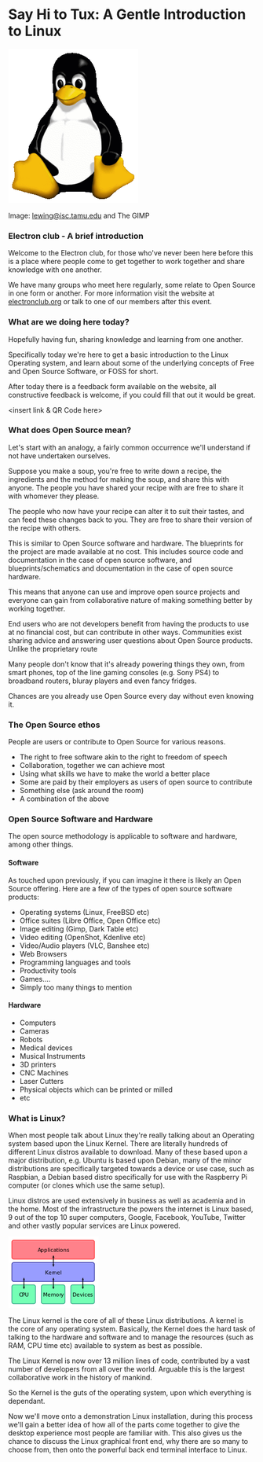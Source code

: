 # Say Hi to Tux: A Gentle Introduction to Linux

![](./images/Tux.png)

Image: lewing@isc.tamu.edu and The GIMP

### Electron club - A brief introduction

Welcome to the Electron club, for those who've never been here before this is 
a place where people come to get together to work together and share knowledge
with one another. 

We have many groups who meet here regularly, some relate to Open Source in one
form or another. For more information visit the website at [electronclub.org](http://www.electronclub.org) or talk to one of our members after this event. 

### What are we doing here today?

Hopefully having fun, sharing knowledge and learning from one another.

Specifically today we're here to get a basic introduction to the Linux Operating
system, and learn about some of the underlying concepts of Free and Open Source
Software, or FOSS for short.

After today there is a feedback form available on the website, all constructive
feedback is welcome, if you could fill that out it would be great.

<insert link & QR Code here>

### What does Open Source mean?

Let's start with an analogy, a fairly common occurrence we'll understand if not
have undertaken ourselves.

Suppose you make a soup, you're free to write down a recipe, the ingredients 
and the method for making the soup, and share this with anyone. The people you
have shared your recipe with are free to share it with whomever they please.

The people who now have your recipe can alter it to suit their tastes, and can
feed these changes back to you. They are free to share their version of the 
recipe with others.

This is similar to Open Source software and hardware. The blueprints for 
the project are made available at no cost. This includes source code and 
documentation in the case of open source software, and blueprints/schematics
and documentation in the case of open source hardware. 

This means that anyone can use and improve open source projects and everyone 
can gain from collaborative nature of making something better by working 
together.

End users who are not developers benefit from having the products to use at no
financial cost, but can contribute in other ways. Communities exist sharing 
advice and answering user questions about Open Source products. Unlike the 
proprietary route 

Many people don't know that it's already powering things they own, from
smart phones, top of the line gaming consoles (e.g. Sony PS4) to broadband 
routers, bluray players and even fancy fridges. 

Chances are you already use Open Source every day without even knowing it.

### The Open Source ethos

People are users or contribute to Open Source for various reasons.

* The right to free software akin to the right to freedom of speech
* Collaboration, together we can achieve most
* Using what skills we have to make the world a better place
* Some are paid by their employers as users of open source to contribute
* Something else (ask around the room)
* A combination of the above

### Open Source Software and Hardware

The open source methodology is applicable to software and hardware, among other things. 

#### Software

As touched upon previously, if you can imagine it there is likely an Open Source
offering. Here are a few of the types of open source software products:

* Operating systems (Linux, FreeBSD etc)
* Office suites (Libre Office, Open Office etc)
* Image editing (Gimp, Dark Table etc)
* Video editing (OpenShot, Kdenlive etc)
* Video/Audio players (VLC, Banshee etc)
* Web Browsers
* Programming languages and tools
* Productivity tools
* Games....
* Simply too many things to mention

#### Hardware

* Computers
* Cameras
* Robots
* Medical devices
* Musical Instruments
* 3D printers
* CNC Machines
* Laser Cutters
* Physical objects which can be printed or milled
* etc

### What is Linux?

When most people talk about Linux they're really talking about an Operating 
system based upon the Linux Kernel. There are literally hundreds of 
different Linux distros available to download. Many of these based upon a 
major distribution, e.g. Ubuntu is based upon Debian, many of the minor 
distributions are specifically targeted towards a device or use case, such as 
Raspbian, a Debian based distro specifically for use with the Raspberry Pi 
computer (or clones which use the same setup).

Linux distros are used extensively in business as well as academia and in the 
home. Most of the infrastructure the powers the internet is Linux based, 9 out 
of the top 10 super computers, Google, Facebook, YouTube, Twitter and other
vastly popular services are Linux powered.

![](./images/184px-Kernel_Layout.svg.png)
	

The Linux kernel is the core of all of these Linux distributions.  A kernel is
the core of any operating system. Basically, the Kernel does the hard task of
talking to the hardware and software and to manage the resources (such as RAM, 
CPU time etc) available to system as best as possible. 

The Linux Kernel is now over 13 million lines of code, contributed by a vast number of developers from all over the world. Arguable this is the largest collaborative work in the history of mankind.

So the Kernel is the guts of the operating system, upon which everything is dependant.

Now we'll move onto a demonstration Linux installation, during this process we'll gain a better idea of how all of the parts come together to give the desktop experience most people are familiar with. This also gives us the chance to discuss the Linux graphical front end, why there are so many to choose from, then onto the powerful back end terminal interface to Linux.

